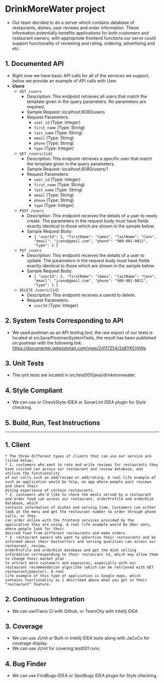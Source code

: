 # DrinkMoreWater project
* Our team decided to do a server which contains database of restaurants, dishes, user reviews and order information. These information potentially benefits applications for both customers and restaurant owners, with appropriote frontend functions our serve could support functionality of reviewing and rating, ordering, advertising and etc.

## 1. Documented API
* Right now we have basic API calls for all of the services we support, below we provide an example of API calls with User.
* ___Users___
     * `GET /users`  
          * Description: This endpoint retrieves all users that match the template given in the query parameters. No parameters are required.  
          * Sample Request: localhost:8080/users  
          * Request Parameters:  
               * `user_id` (Type: Integer)  
               * `first_name` (Type: String)  
               * `last_name` (Type: String)  
               * `email` (Type: String)  
               * `phone` (Type: String)  
               * `type` (Type: Integer)  
    * `GET /users/{id}`  
        * Description: This endpoint retrieves a specific user that match the template given in the query parameters.  
        * Sample Request: localhost:8080/users/1  
        * Request Parameters:  
            * `user_id` (Type: Integer)  
            * `first_name` (Type: String)  
            * `last_name` (Type: String)  
            * `email` (Type: String)  
            * `phone` (Type: String)  
            * `type` (Type: Integer)  
    * `POST /users`  
        * Description: This endpoint receives the details of a user to newly create. The parameters in the request body must have fields exactly identical to those which are shown in the sample below.  
        * Sample Request Body:  
            * `{ "userId": 1, "firstName": "James", "lastName": "Cann", "email": "jcann@gmail.com", "phone": "900-001-0012", "type": 1 }`  
    * `PUT /users`  
        * Description: This endpoint receives the details of a user to update. The parameters in the request body must have fields exactly identical to those which are shown in the sample below.  
        * Sample Request Body:  
            * `{ "userId": 2, "firstName": "James", "lastName": "Cann", "email": "jcann@gmail.com", "phone": "900-001-0012", "type": 1 }`  
    * `DELETE /users/{id}`  
        * Description: This endpoint receives a userId to delete.  
        * Request Parameters:  
            * `userId` (Type: Integer)  
            
## 2. System Tests Corresponding to API
  * We used postman as an API testing tool, the raw export of our tests is located at src/java/PostmanSystemTests, the result has been published on postman with the following link: https://documenter.getpostman.com/view/24117254/2s8YKCHiWs  
## 3. Unit Tests
  * The unit tests are located in src/test001/java/drinkmorewater.

## 4. Style Compliant
  * We can use or CheckStyle-IDEA or SonarLint IDEA plugin for Style checking.

## 5. Build, Run, Test Instructions

-------------------------------------------------------------------------------------------------------------------------------------------------------------------

## 1. Client
    * The three different types of clients that can use our service are listed below:  
    * 1. customers who want to rate and write reviews for restaurants they have visited can access our restaurant and review database, and utilize the functionality  
    of our calls such as add/review or add/rating. A real life example of such an application would be Yelp, an app where people post reviews and share their   
    dining experience of certain restaurants.   
    * 2. customers who’d like to check the meals served by a restaurant and order food can access our restaurant, orderProfile and orderDish database, which   
    contains information of dishes and serving time. Customers can either look at the menu and get the restaurant number to order through phone calls, or they   
    can order online with the frontend services provided by the application they are using. A real life example would be Uber eats, where people look for their  
    desired food from different restaurants and make orders.  
    * 3. restaurant owners who want to advertise their restaurants and be informed about their bestsellers and serving qualities can access our restaurant, review,  
    orderProfile and orderDish database and get the dish selling information corresponding to their restaurant id, which may allow them to change their market plan  
    to attract more customers and exposures, especially with our restaurant recommendation algorithm (which can be retrieved with GET restaurant/popular). A real   
    life example of this type of application is Google maps, which contains functionality as I described above when you get in their “restaurant” feature.  
    


## 2. Continuous Integration
  * We can useTravis CI with Github, or TeamCity with Intellij IDEA
## 3. Coverage
  * We can use JUnit or Built-in Intellij IDEA tools along with JaCoCo for coverage display. 
  * We can use JUnit for covering test001 runs.
## 4. Bug Finder
  * We can use FindBugs-IDEA or SpotBugs IDEA plugin for Style checking.
